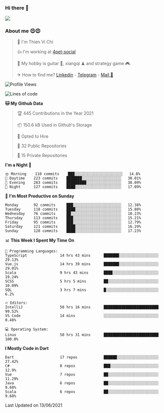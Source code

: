 ### Hi there 👋
![](https://media1.tenor.com/images/9aa4aee77151757a310fcdb4b8fd2a0a/tenor.gif?itemid=12671405)

### About me 😍😍

> 🙎 I'm Thien Vi Chi
> 
> 👍 I'm working at [4pet-social](https://github.com/4pet-social)
>
> 🥞 My hobby is guitar 🎸, xiangqi ♟ and strategy game 🎮.
> 
> ✈ How to find me? [Linkedin](https://www.linkedin.com/in/tvc12/) - [Telegram](https://t.me/yeutham212) - [Mail 📧](mailto:meomeocf98@gmail.com)
> 

<!--START_SECTION:waka-->
![Profile Views](http://img.shields.io/badge/Profile%20Views-4-blue)

![Lines of code](https://img.shields.io/badge/From%20Hello%20World%20I%27ve%20Written-742939%20lines%20of%20code-blue)

**🐱 My Github Data** 

> 🏆 445 Contributions in the Year 2021
 > 
> 📦 150.6 kB Used in Github's Storage 
 > 
> 💼 Opted to Hire
 > 
> 📜 32 Public Repositories 
 > 
> 🔑 15 Private Repositories  
 > 
**I'm a Night 🦉** 

```text
🌞 Morning    110 commits    ███░░░░░░░░░░░░░░░░░░░░░░   14.8% 
🌆 Daytime    223 commits    ███████░░░░░░░░░░░░░░░░░░   30.01% 
🌃 Evening    283 commits    █████████░░░░░░░░░░░░░░░░   38.09% 
🌙 Night      127 commits    ████░░░░░░░░░░░░░░░░░░░░░   17.09%

```
📅 **I'm Most Productive on Sunday** 

```text
Monday       92 commits     ███░░░░░░░░░░░░░░░░░░░░░░   12.38% 
Tuesday      118 commits    ████░░░░░░░░░░░░░░░░░░░░░   15.88% 
Wednesday    76 commits     ██░░░░░░░░░░░░░░░░░░░░░░░   10.23% 
Thursday     113 commits    ███░░░░░░░░░░░░░░░░░░░░░░   15.21% 
Friday       95 commits     ███░░░░░░░░░░░░░░░░░░░░░░   12.79% 
Saturday     121 commits    ████░░░░░░░░░░░░░░░░░░░░░   16.29% 
Sunday       128 commits    ████░░░░░░░░░░░░░░░░░░░░░   17.23%

```


📊 **This Week I Spent My Time On** 

```text
💬 Programming Languages: 
TypeScript               14 hrs 43 mins      ███████░░░░░░░░░░░░░░░░░░   29.13% 
Vue.js                   14 hrs 39 mins      ███████░░░░░░░░░░░░░░░░░░   29.01% 
Scala                    9 hrs 43 mins       ████░░░░░░░░░░░░░░░░░░░░░   19.24% 
SCSS                     5 hrs 5 mins        ██░░░░░░░░░░░░░░░░░░░░░░░   10.09% 
SQL                      3 hrs 7 mins        █░░░░░░░░░░░░░░░░░░░░░░░░   6.2%

🔥 Editors: 
IntelliJ                 50 hrs 16 mins      █████████████████████████   99.52% 
VS Code                  14 mins             ░░░░░░░░░░░░░░░░░░░░░░░░░   0.48%

💻 Operating System: 
Linux                    50 hrs 31 mins      █████████████████████████   100.0%

```

**I Mostly Code in Dart** 

```text
Dart                     17 repos            ██████░░░░░░░░░░░░░░░░░░░   27.42% 
C#                       8 repos             ███░░░░░░░░░░░░░░░░░░░░░░   12.9% 
Vue                      7 repos             ██░░░░░░░░░░░░░░░░░░░░░░░   11.29% 
Java                     6 repos             ██░░░░░░░░░░░░░░░░░░░░░░░   9.68% 
Scala                    6 repos             ██░░░░░░░░░░░░░░░░░░░░░░░   9.68%

```



 Last Updated on 13/06/2021
<!--END_SECTION:waka-->